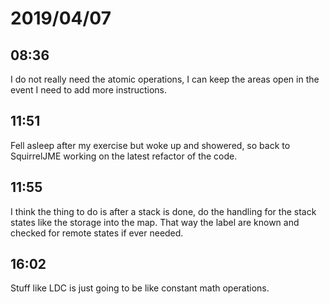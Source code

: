 # 2019/04/07

## 08:36

I do not really need the atomic operations, I can keep the areas open in the
event I need to add more instructions.

## 11:51

Fell asleep after my exercise but woke up and showered, so back to SquirrelJME
working on the latest refactor of the code.

## 11:55

I think the thing to do is after a stack is done, do the handling for the
stack states like the storage into the map. That way the label are known and
checked for remote states if ever needed.

## 16:02

Stuff like LDC is just going to be like constant math operations.
